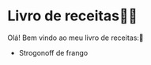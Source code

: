 # Livro de receitas:man_cook:

Olá! Bem vindo ao meu livro de receitas::wave:

- Strogonoff de frango